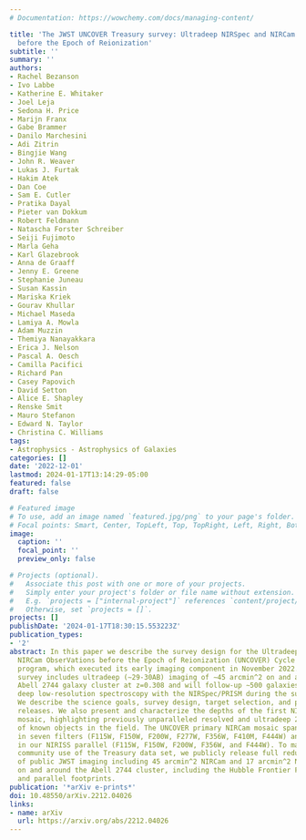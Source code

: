 ```yaml
---
# Documentation: https://wowchemy.com/docs/managing-content/

title: 'The JWST UNCOVER Treasury survey: Ultradeep NIRSpec and NIRCam ObserVations
  before the Epoch of Reionization'
subtitle: ''
summary: ''
authors:
- Rachel Bezanson
- Ivo Labbe
- Katherine E. Whitaker
- Joel Leja
- Sedona H. Price
- Marijn Franx
- Gabe Brammer
- Danilo Marchesini
- Adi Zitrin
- Bingjie Wang
- John R. Weaver
- Lukas J. Furtak
- Hakim Atek
- Dan Coe
- Sam E. Cutler
- Pratika Dayal
- Pieter van Dokkum
- Robert Feldmann
- Natascha Forster Schreiber
- Seiji Fujimoto
- Marla Geha
- Karl Glazebrook
- Anna de Graaff
- Jenny E. Greene
- Stephanie Juneau
- Susan Kassin
- Mariska Kriek
- Gourav Khullar
- Michael Maseda
- Lamiya A. Mowla
- Adam Muzzin
- Themiya Nanayakkara
- Erica J. Nelson
- Pascal A. Oesch
- Camilla Pacifici
- Richard Pan
- Casey Papovich
- David Setton
- Alice E. Shapley
- Renske Smit
- Mauro Stefanon
- Edward N. Taylor
- Christina C. Williams
tags:
- Astrophysics - Astrophysics of Galaxies
categories: []
date: '2022-12-01'
lastmod: 2024-01-17T13:14:29-05:00
featured: false
draft: false

# Featured image
# To use, add an image named `featured.jpg/png` to your page's folder.
# Focal points: Smart, Center, TopLeft, Top, TopRight, Left, Right, BottomLeft, Bottom, BottomRight.
image:
  caption: ''
  focal_point: ''
  preview_only: false

# Projects (optional).
#   Associate this post with one or more of your projects.
#   Simply enter your project's folder or file name without extension.
#   E.g. `projects = ["internal-project"]` references `content/project/deep-learning/index.md`.
#   Otherwise, set `projects = []`.
projects: []
publishDate: '2024-01-17T18:30:15.553223Z'
publication_types:
- '2'
abstract: In this paper we describe the survey design for the Ultradeep NIRSpec and
  NIRCam ObserVations before the Epoch of Reionization (UNCOVER) Cycle 1 JWST Treasury
  program, which executed its early imaging component in November 2022. The UNCOVER
  survey includes ultradeep (∼29-30AB) imaging of ∼45 arcmin^2 on and around the well-studied
  Abell 2744 galaxy cluster at z=0.308 and will follow-up ∼500 galaxies with extremely
  deep low-resolution spectroscopy with the NIRSpec/PRISM during the summer of 2023.
  We describe the science goals, survey design, target selection, and planned data
  releases. We also present and characterize the depths of the first NIRCam imaging
  mosaic, highlighting previously unparalleled resolved and ultradeep 2-4 micron imaging
  of known objects in the field. The UNCOVER primary NIRCam mosaic spans 28.8 arcmin^2
  in seven filters (F115W, F150W, F200W, F277W, F356W, F410M, F444W) and 16.8 arcmin^2
  in our NIRISS parallel (F115W, F150W, F200W, F356W, and F444W). To maximize early
  community use of the Treasury data set, we publicly release full reduced mosaics
  of public JWST imaging including 45 arcmin^2 NIRCam and 17 arcmin^2 NIRISS mosaics
  on and around the Abell 2744 cluster, including the Hubble Frontier Field primary
  and parallel footprints.
publication: '*arXiv e-prints*'
doi: 10.48550/arXiv.2212.04026
links:
- name: arXiv
  url: https://arxiv.org/abs/2212.04026
---
```

